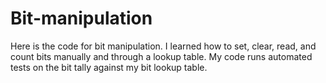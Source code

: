 # Bit-manipulation
Here is the code for bit manipulation. I learned how to set, clear, read, and count bits manually and through a lookup table. My code runs automated tests on the bit tally against my bit lookup table.
